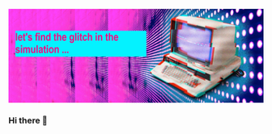 ![alt text](https://github.com/AlsasaAmmar/AlsasaAmmar/blob/main/image.png?raw=true 'image')
### Hi there 👋

<!--
**AlsasaAmmar/AlsasaAmmar** is a ✨ _special_ ✨ repository because its `README.md` (this file) appears on your GitHub profile.


Here are some ideas to get you started:

- 🔭 I’m currently working on ...
- 🌱 I’m currently learning ...
- 👯 I’m looking to collaborate on ...
- 🤔 I’m looking for help with ...
- 💬 Ask me about ...
- 📫 How to reach me: ...
- 😄 Pronouns: ...
- ⚡ Fun fact: ...
-->
